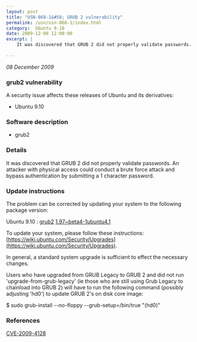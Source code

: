 ```yaml
---
layout: post
title: "USN-868-1&#58; GRUB 2 vulnerability"
permalink: /usn/usn-868-1/index.html
category:  Ubuntu 9.10
date: 2009-12-08 12:00:00
excerpt: |
    It was discovered that GRUB 2 did not properly validate passwords. An attacker with physical access could conduct a brute force attack and bypass authentication by submitting a 1 character password. 
    
--- 
```

 
 

*08 December 2009*

### grub2 vulnerability

A security issue affects these releases of Ubuntu and its derivatives:

* Ubuntu 9.10

### Software description

* grub2 

### Details

It was discovered that GRUB 2 did not properly validate passwords. An attacker with physical access could conduct a brute force attack and bypass authentication by submitting a 1 character password. 

### Update instructions

The problem can be corrected by updating your system to the following package version:

Ubuntu 9.10
 : [grub2](https://launchpad.net/ubuntu/+source/grub2) <span> [1.97~beta4-1ubuntu4.1](https://launchpad.net/ubuntu/+source/grub2/1.97~beta4-1ubuntu4.1) </span> 

To update your system, please follow these instructions: [https://wiki.ubuntu.com/Security/Upgrades](https://wiki.ubuntu.com/Security/Upgrades).

In general, a standard system upgrade is sufficient to effect the necessary changes.

Users who have upgraded from GRUB Legacy to GRUB 2 and did not run &#39;upgrade-from-grub-legacy&#39; (ie those who are still using Grub Legacy to chainload into GRUB 2) will have to run the following command (possibly adjusting &#39;hd0&#39;) to update GRUB 2&#39;s on disk core image:

$ sudo grub-install --no-floppy --grub-setup=/bin/true &quot;(hd0)&quot;

### References

 
 [CVE-2009-4128](http://people.ubuntu.com/~ubuntu-security/cve/CVE-2009-4128)
 

